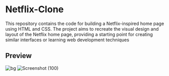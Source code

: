 # Netflix-Clone

This repository contains the code for building a Netflix-inspired home page using HTML and CSS. The project aims to recreate the visual design and layout of the Netflix home page, providing a starting point for creating similar interfaces or learning web development techniques


## Preview
![bg](https://github.com/Apurv56kum/Netflix-Clone/assets/75967582/b42cad13-8982-41dc-b679-2ba7915a3079)
![Screenshot (100)](https://github.com/Apurv56kum/Netflix-Clone/assets/75967582/f39e1908-d714-45ac-a921-89ae607d9897)




